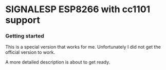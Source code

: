 # SIGNALESP ESP8266 with cc1101 support 


### Getting started

This is a special version that works for me. Unfortunately I did not get the official version to work. 

A more detailed description is about to get ready.
